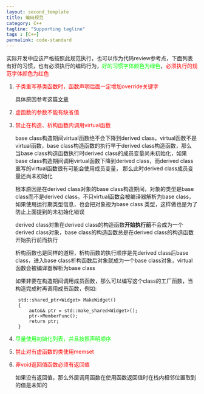 ```yaml
---
layout: second_template
title: 编码规范
category: C++
tagline: "Supporting tagline"
tags : [C++]
permalink: code-standard
---
```


[overload&override&hide]:/overload&override&hide

实际开发中应该严格按照此规范执行，也可以作为代码review参考点，下面列表有好的习惯，也有必须执行的编码行为，<font color="#00ff00">好的习惯字体颜色为绿色</font>，<font color="#ff0000">必须执行的规范字体颜色为红色</font>

1. <font color="#ff0000">子类重写基类函数时，函数声明后面一定增加override关键字</font>
	
	具体原因参考这篇[文章][overload&override&hide]

2. <font color="#ff0000">虚函数的参数不能有缺省值</font>

3. <font color="#ff0000">禁止在构造、析构函数内调用virtual函数</font>
	
	base class构造期间virtual函数绝不会下降到derived class，virtual函数不是virtual函数，base class构造函数的执行早于derived class构造函数，那么
	当base class构造函数执行时derived class的成员变量尚未初始化，如果base class构造期间调用virtual函数下降到derived class，而derived class重写的virtual函数很有可能会使用成员变量，
	那么此时derived class成员变量还尚未初始化
	
	根本原因是在derived class对象的base class构造期间，对象的类型是base class而不是derived class。不只virtual函数会被编译器解析为base class，如果使用运行期类型信息，也会把对象视为base class
	类型，这样做也是为了防止上面提到的未初始化错误
	
	derived class对象在derived class的构造函数**开始执行前**不会成为一个derived class对象，base class的构造函数总是在derived class的构造函数开始执行前而执行
	
	析构函数也是同样的道理，析构函数的执行顺序是先derived class后base class，进入base class析构函数后对象就成为一个base class对象，virtual函数会被编译器解析为base class
	
	如果非要在构造期间调用成员函数，那么可以编写这个class的工厂函数，当构造完成时再调用成员函数，例如:
	
		std::shared_ptr<Widget> MakeWidget()
		{
			auto&& ptr = std::make_shared<Widget>();
			ptr->MemberFunc();
			return ptr;
		}
	
	
4. <font color="#00ff00">尽量使用初始化列表，并且按照声明顺序</font>

5. <font color="#ff0000">禁止对有虚函数的类使用memset</font>

6. <font color="#ff0000">非void返回值函数必须有返回值</font>
	
	如果没有返回值，那么外层调用函数在使用函数返回值时在栈内相邻位置取到的值是未知的
